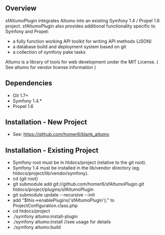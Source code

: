 Overview
------------
sfAltumoPlugin integrates Altumo into an existing Symfony 1.4 / Propel 1.6 
project. sfAltumoPlugin also provides additional functionality specific to 
Symfony and Propel:
  - a fully function working API toolkit for writing API methods (JSON)
  - a database build and deployment system based on git
  - a collection of symfony pake tasks

Altumo is a library of tools for web development under the MIT License. 
( See altumo for vendor license information )


Dependencies
------------
   - Git 1.7+
   - Symfony 1.4.*
   - Propel 1.6

Installation - New Project
--------------------------

  - See: https://github.com/homer6/blank_altumo


Installation - Existing Project
-------------------------------

  - Symfony root must be in htdocs/project (relative to the git root).
  - Symfony 1.4 must be installed in the lib/vendor directory (eg. htdocs/project/lib/vendor/symfony).
  - cd {git root}
  - git submodule add git://github.com/homer6/sfAltumoPlugin.git htdocs/project/plugins/sfAltumoPlugin
  - git submodule update --recursive --init
  - add "$this->enablePlugins('sfAltumoPlugin');" to ProjectConfiguration.class.php
  - cd htdocs/project 
  - ./symfony altumo:install-plugin
  - ./symfony altumo:install //see usage for details
  - ./symfony altumo:build








 